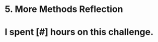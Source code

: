 # 5. More Methods Reflection

# I spent [#] hours on this challenge.

<!-- Write your reflection here. Use the Reflection Guidelines for help framing your reflection.

https://github.com/Devbootcamp/phase-0-handbook/blob/master/coding-references/reflection-guidelines.md
 -->